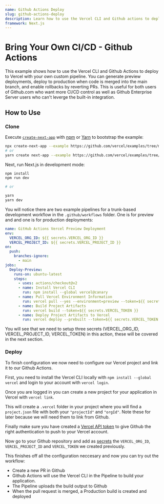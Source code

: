 ```yaml
---
name: Github Actions Deploy
slug: github-actions-deploy
description: Learn how to use the Vercel CLI and Github actions to deploy to Vercel with your own CICD
framework: Next.js
---
```


# Bring Your Own CI/CD - Github Actions

This example shows how to use the Vercel CLI and Github Actions to deploy to Vercel with your own custom pipeline. You can generate preview deployments, deploy to production when code is merged into the main branch, and enable rollbacks by reverting PRs. This is useful for both users of Github.com who want more CI/CD control as well as Github Enterprise Server users who can't leverge the built-in integration.

## How to Use

### Clone

Execute [`create-next-app`](https://github.com/vercel/next.js/tree/canary/packages/create-next-app) with [npm](https://docs.npmjs.com/cli/init) or [Yarn](https://yarnpkg.com/lang/en/docs/cli/create/) to bootstrap the example:

```bash
npx create-next-app --example https://github.com/vercel/examples/tree/main/ci-cd/github-actions
# or
yarn create next-app --example https://github.com/vercel/examples/tree/main/cd-cd/github-actions
```

Next, run Next.js in development mode:

```bash
npm install
npm run dev

# or

yarn
yarn dev
```

You will notice there are two example pipelines for a trunk-based development workflow in the `.github/workflows` folder. One is for preview and and one is for production deployments:

```yaml
name: GitHub Actions Vercel Preview Deployment
env:
  VERCEL_ORG_ID: ${{ secrets.VERCEL_ORG_ID }}
  VERCEL_PROJECT_ID: ${{ secrets.VERCEL_PROJECT_ID }}
on:
  push:
    branches-ignore:
      - main
jobs:
  Deploy-Preview:
    runs-on: ubuntu-latest
    steps:
      - uses: actions/checkout@v2
      - name: Install Vercel CLI
        run: npm install --global vercel@canary
      - name: Pull Vercel Environment Information
        run: vercel pull --yes --environment=preview --token=${{ secrets.VERCEL_TOKEN }}
      - name: Build Project Artifacts
        run: vercel build --token=${{ secrets.VERCEL_TOKEN }}
      - name: Deploy Project Artifacts to Vercel
        run: vercel deploy --prebuilt --token=${{ secrets.VERCEL_TOKEN }}
```

You will see that we need to setup three secrets (VERCEL_ORG_ID, VERCEL_PROJECT_ID, VERCEL_TOKEN) in this action, these will be covered in the next section.

### Deploy

To finish configuration we now need to configure our Vercel project and link it to our Github Actions.

First, you need to install the Vercel CLI locally with `npm install --global vercel` and login to your account with `vercel login`.

Once you are logged in you can create a new project for your application in Vercel with `vercel link`.

This will create a `.vercel` folder in your project where you will find a `project.json` file with both your `"projectId"` and `"orgId"`. Note these for later because we will need them to link from Github.

Finally make sure you have created a [Vercel API token](https://vercel.com/support/articles/how-do-i-use-a-vercel-api-access-token) to give Github the right authentication to push to your Vercel account.

Now go to your Github repository and add as [secrets](https://docs.github.com/en/actions/security-guides/encrypted-secrets) the `VERCEL_ORG_ID`, `VERCEL_PROJECT_ID` and `VERCEL_TOKEN` we created previously.

This finishes off all the configuration neccesary and now you can try out the workflow:

- Create a new PR in Github
- Github Actions will use the Vercel CLI in the Pipeline to build your application.
- The Pipeline uploads the build output to Github
- When the pull request is merged, a Production build is created and deployed
